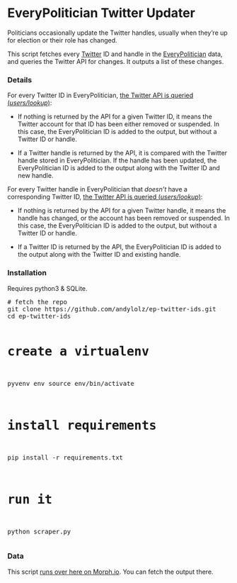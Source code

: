 # EveryPolitician Twitter Updater

Politicians occasionally update the Twitter handles, usually when they’re up for election or their role has changed.

This script fetches every [Twitter](https://twitter.com) ID and handle in the [EveryPolitician](http://everypolitician.org) data, and queries the Twitter API for changes. It outputs a list of these changes.

### Details

For every Twitter ID in EveryPolitician, [the Twitter API is queried (_users/lookup_)](https://dev.twitter.com/rest/reference/get/users/lookup):

 * If nothing is returned by the API for a given Twitter ID, it means the Twitter account for that ID has been either removed or suspended. In this case, the EveryPolitician ID is added to the output, but without a Twitter ID or handle.

 * If a Twitter handle is returned by the API, it is compared with the Twitter handle stored in EveryPolitician. If the handle has been updated, the EveryPolitician ID is added to the output along with the Twitter ID and new handle.

For every Twitter handle in EveryPolitician that _doesn’t_ have a corresponding Twitter ID, [the Twitter API is queried (_users/lookup_)](https://dev.twitter.com/rest/reference/get/users/lookup):

 * If nothing is returned by the API for a given Twitter handle, it means the handle has changed, or the account has been removed or suspended. In this case, the EveryPolitician ID is added to the output, but without a Twitter ID or handle.

 * If a Twitter ID is returned by the API, the EveryPolitician ID is added to the output along with the Twitter ID and existing handle.

### Installation

Requires python3 & SQLite.

<div class="highlight highlight-source-shell"><pre>
# fetch the repo
git clone https://github.com/andylolz/ep-twitter-ids.git
cd ep-twitter-ids

# create a virtualenv
pyvenv env
source env/bin/activate

# install requirements
pip install -r requirements.txt

# run it
python scraper.py
</pre></div>

### Data

This script [runs over here on Morph.io](https://morph.io/andylolz/ep-Twitter-ids). You can fetch the output there.
